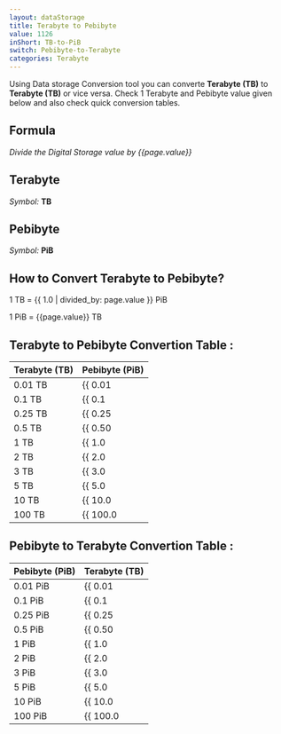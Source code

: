 ```yaml
---
layout: dataStorage
title: Terabyte to Pebibyte
value: 1126
inShort: TB-to-PiB
switch: Pebibyte-to-Terabyte
categories: Terabyte
---
```


Using Data storage Conversion tool you can converte **Terabyte (TB)** to **Terabyte (TB)** or vice versa. Check 1 Terabyte and Pebibyte value given below and also check quick conversion tables.

## Formula
*Divide the Digital Storage value by {{page.value}}*

## Terabyte
*Symbol:* **TB**

## Pebibyte
*Symbol:* **PiB**

## How to Convert Terabyte to Pebibyte?

1 TB = {{ 1.0 | divided_by: page.value }} PiB

1 PiB = {{page.value}} TB


## Terabyte to Pebibyte Convertion Table :

| Terabyte (TB) | Pebibyte (PiB) |
| ---- | ---- |
| 0.01 TB | {{ 0.01 | divided_by: page.value }} PiB |
| 0.1 TB | {{ 0.1 | divided_by: page.value }} PiB |
| 0.25 TB | {{ 0.25 | divided_by: page.value }} PiB |
| 0.5 TB | {{ 0.50 | divided_by: page.value }} PiB |
| 1 TB | {{ 1.0 | divided_by: page.value }} PiB |
| 2 TB | {{ 2.0 | divided_by: page.value }} PiB |
| 3 TB | {{ 3.0 | divided_by: page.value }} PiB |
| 5 TB | {{ 5.0 | divided_by: page.value }} PiB |
| 10 TB | {{ 10.0 | divided_by: page.value }} PiB |
| 100 TB | {{ 100.0 | divided_by: page.value }} PiB |

## Pebibyte to Terabyte Convertion Table :

| Pebibyte (PiB) | Terabyte (TB) |
| ---- | ---- |
| 0.01 PiB | {{ 0.01 | times: page.value }} TB |
| 0.1 PiB | {{ 0.1 | times: page.value }} TB |
| 0.25 PiB | {{ 0.25 | times: page.value }} TB |
| 0.5 PiB | {{ 0.50 | times: page.value }} TB |
| 1 PiB | {{ 1.0 | times: page.value }} TB |
| 2 PiB | {{ 2.0 | times: page.value }} TB |
| 3 PiB | {{ 3.0 | times: page.value }} TB |
| 5 PiB | {{ 5.0 | times: page.value }} TB |
| 10 PiB | {{ 10.0 | times: page.value }} TB |
| 100 PiB | {{ 100.0 | times: page.value }} TB |


<script>
document.getElementById('selectInput')[16].selected = true
document.getElementById('selectOutput')[21].selected = true
</script>
